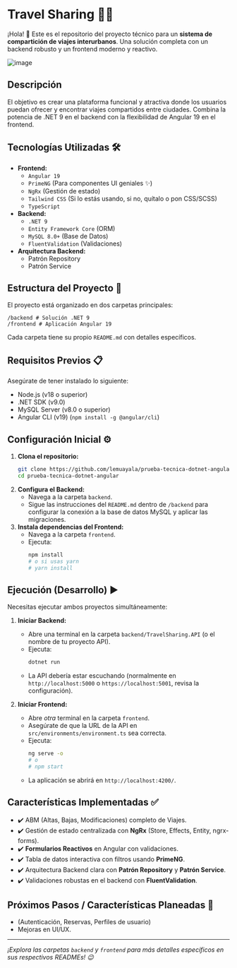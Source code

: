 # Travel Sharing 🚗💨

¡Hola! 👋 Este es el repositorio del proyecto técnico para un **sistema de compartición de viajes interurbanos**. Una solución completa con un backend robusto y un frontend moderno y reactivo.

![image](https://github.com/user-attachments/assets/86f72387-3695-46e5-a5d6-fc121e0d58ec)

## Descripción

El objetivo es crear una plataforma funcional y atractiva donde los usuarios puedan ofrecer y encontrar viajes compartidos entre ciudades. Combina la potencia de .NET 9 en el backend con la flexibilidad de Angular 19 en el frontend.

## Tecnologías Utilizadas 🛠️

*   **Frontend:**
    *   `Angular 19`
    *   `PrimeNG` (Para componentes UI geniales ✨)
    *   `NgRx` (Gestión de estado)
    *   `Tailwind CSS` (Si lo estás usando, si no, quítalo o pon CSS/SCSS)
    *   `TypeScript`
*   **Backend:**
    *   `.NET 9`
    *   `Entity Framework Core` (ORM)
    *   `MySQL 8.0+` (Base de Datos)
    *   `FluentValidation` (Validaciones)
*   **Arquitectura Backend:**
    *   Patrón Repository
    *   Patrón Service

## Estructura del Proyecto 📁

El proyecto está organizado en dos carpetas principales:

```
/backend # Solución .NET 9
/frontend # Aplicación Angular 19
```

Cada carpeta tiene su propio `README.md` con detalles específicos.

## Requisitos Previos 📋

Asegúrate de tener instalado lo siguiente:

*   Node.js (v18 o superior)
*   .NET SDK (v9.0)
*   MySQL Server (v8.0 o superior)
*   Angular CLI (v19) (`npm install -g @angular/cli`)

## Configuración Inicial ⚙️

1.  **Clona el repositorio:**
    ```bash
    git clone https://github.com/lemuayala/prueba-tecnica-dotnet-angular.git
    cd prueba-tecnica-dotnet-angular
    ```
2.  **Configura el Backend:**
    *   Navega a la carpeta `backend`.
    *   Sigue las instrucciones del `README.md` dentro de `/backend` para configurar la conexión a la base de datos MySQL y aplicar las migraciones.
3.  **Instala dependencias del Frontend:**
    *   Navega a la carpeta `frontend`.
    *   Ejecuta:
        ```bash
        npm install
        # o si usas yarn
        # yarn install
        ```

## Ejecución (Desarrollo) ▶️

Necesitas ejecutar ambos proyectos simultáneamente:

1.  **Iniciar Backend:**
    *   Abre una terminal en la carpeta `backend/TravelSharing.API` (o el nombre de tu proyecto API).
    *   Ejecuta:
        ```bash
        dotnet run
        ```
    *   La API debería estar escuchando (normalmente en `http://localhost:5000` o `https://localhost:5001`, revisa la configuración).

2.  **Iniciar Frontend:**
    *   Abre *otra* terminal en la carpeta `frontend`.
    *   Asegúrate de que la URL de la API en `src/environments/environment.ts` sea correcta.
    *   Ejecuta:
        ```bash
        ng serve -o
        # o
        # npm start
        ```
    *   La aplicación se abrirá en `http://localhost:4200/`.

## Características Implementadas ✅

*   ✔️ ABM (Altas, Bajas, Modificaciones) completo de Viajes.
*   ✔️ Gestión de estado centralizada con **NgRx** (Store, Effects, Entity, ngrx-forms).
*   ✔️ **Formularios Reactivos** en Angular con validaciones.
*   ✔️ Tabla de datos interactiva con filtros usando **PrimeNG**.
*   ✔️ Arquitectura Backend clara con **Patrón Repository** y **Patrón Service**.
*   ✔️ Validaciones robustas en el backend con **FluentValidation**.

## Próximos Pasos / Características Planeadas 🎯

*   (Autenticación, Reservas, Perfiles de usuario)
*   Mejoras en UI/UX.

---
*¡Explora las carpetas `backend` y `frontend` para más detalles específicos en sus respectivos READMEs! 😉*

